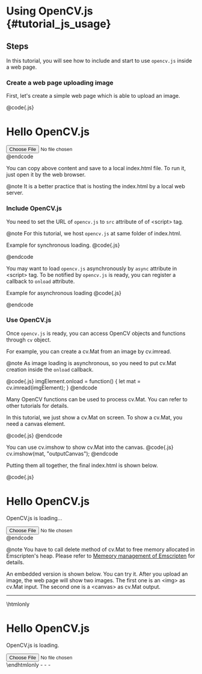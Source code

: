 Using OpenCV.js {#tutorial_js_usage}
===============================

Steps
-----

In this tutorial, you will see how to include and start to use `opencv.js` inside a web page.

### Create a web page uploading image

First, let's create a simple web page which is able to upload an image.

@code{.js}
<!DOCTYPE html>
<html>
<body>

<h1>Hello OpenCV.js</h1>

<input type="file" id="fileInput" accept="image/gif, image/jpeg, image/png"/>
<div>
    <img id="srcImage"></img>
</div>

<script>
let imgElement = document.getElementById("srcImage")
let inputElement = document.getElementById("fileInput");
inputElement.addEventListener("change", (e) => {
  imgElement.src = URL.createObjectURL(e.target.files[0]);
}, false);
</script>

</body>
</html>
@endcode

You can copy above content and save to a local index.html file. To run it, just open it by the web browser.

@note It is a better practice that is hosting the index.html by a local web server.

### Include OpenCV.js

You need to set the URL of `opencv.js` to `src` attribute of of \<script\> tag.

@note For this tutorial, we host `opencv.js` at same folder of index.html.

Example for synchronous loading.
@code{.js}
<script src="opencv.js"></script>
@endcode

You may want to load `opencv.js` asynchronously by `async` attribute in \<script\> tag. To be notified by `opencv.js` is ready, you can
register a callback to `onload` attribute.

Example for asynchronous loading
@code{.js}
<script async src="opencv.js" onload="opencvIsReady();"></script>
@endcode

### Use OpenCV.js

Once `opencv.js` is ready, you can access OpenCV objects and functions through `cv` object.

For example, you can create a cv.Mat from an image by cv.imread.

@note As image loading is asynchronous, so you need to put cv.Mat creation inside the `onload` callback.

@code{.js}
imgElement.onload = function() {
  let mat = cv.imread(imgElement);
}
@endcode

Many OpenCV functions can be used to process cv.Mat. You can refer to other tutorials for details.

In this tutorial, we just show a cv.Mat on screen. To show a cv.Mat, you need a canvas element.

@code{.js}
<canvas id="outputCanvas"></canvas>
@endcode

You can use cv.imshow to show cv.Mat into the canvas.
@code{.js}
cv.imshow(mat, "outputCanvas");
@endcode

Putting them all together, the final index.html is shown below.

@code{.js}
<!DOCTYPE html>
<html>
<body>

<h1>Hello OpenCV.js</h1>

<p id="status">OpenCV.js is loading...</p>

<input type="file" id="fileInput" accept="image/gif, image/jpeg, image/png"/>
<div>
    <img id="srcImage"></img>
    <canvas id="outputCanvas"></canvas>
</div>

<script>
let imgElement = document.getElementById("srcImage")
let inputElement = document.getElementById("fileInput");

inputElement.addEventListener("change", (e) => {
  imgElement.src = URL.createObjectURL(e.target.files[0]);
}, false);

imgElement.onload = function() {
  let mat = cv.imread(imgElement);
  cv.imshow("outputCanvas", mat);
  mat.delete();
}

function opencvIsReady() {
  document.getElementById("status").innerHTML = "OpenCV.js is ready.";
}
</script>

<script async src="opencv.js" onload="opencvIsReady();"></script>

</body>
</html>
@endcode

@note You have to call delete method of cv.Mat to free memory allocated in Emscripten's heap. Please refer to [Memeory management of Emscripten](https://kripken.github.io/emscripten-site/docs/porting/connecting_cpp_and_javascript/embind.html#memory-management) for details.

An embedded version is shown below. You can try it. After you upload an image, the web page will show two images. The first one is an \<img\> as cv.Mat input. The second one is a \<canvas\> as cv.Mat output.
- - -

\htmlonly
<!DOCTYPE html>
<html>
<body>

<h1>Hello OpenCV.js</h1>

<p id="status">OpenCV.js is loading.</p>

<input type="file" id="fileInput" accept="image/gif, image/jpeg, image/png"/>
<div>
    <img id="srcImage"></img>
    <canvas id="outputCanvas"></canvas>
<div>

<script>

let imgElement = document.getElementById("srcImage")
let inputElement = document.getElementById("fileInput");
inputElement.addEventListener("change", (e) => {
  imgElement.src = URL.createObjectURL(e.target.files[0]);
}, false);

imgElement.onload = function() {
  let mat = cv.imread(imgElement);
  cv.imshow("outputCanvas", mat);
  mat.delete();
}

function opencvIsReady() {
  document.getElementById("status").innerHTML = "OpenCV.js is ready.";
}
</script>

<script async src="opencv.js" onload="opencvIsReady();"></script>

</body>
</html>
\endhtmlonly
- - -